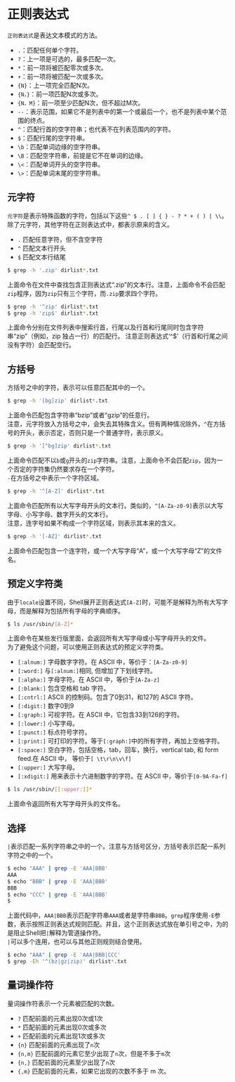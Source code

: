 # 正则表达式

`正则表达式`是表达文本模式的方法。

- `.`：匹配任何单个字符。
- `?`：上一项是可选的，最多匹配一次。
- `*`：前一项将被匹配零次或多次。
- `+`：前一项将被匹配一次或多次。
- `{N}`：上一项完全匹配N次。
- `{N，}`：前一项匹配N次或多次。
- `{N，M}`：前一项至少匹配N次，但不超过M次。
- `--`：表示范围，如果它不是列表中的第一个或最后一个，也不是列表中某个范围的终点。
- `^`：匹配行首的空字符串；也代表不在列表范围内的字符。
- `$`：匹配行尾的空字符串。
- `\b`：匹配单词边缘的空字符串。
- `\B`：匹配空字符串，前提是它不在单词的边缘。
- `\<`：匹配单词开头的空字符串。
- `\>`：匹配单词末尾的空字符串。

## 元字符
`元字符`是表示特殊函数的字符，包括以下这些`^ $ . [ ] { } - ? * + ( ) | \\`。除了元字符，其他字符在正则表达式中，都表示原来的含义。

- `.` 匹配任意字符，但不含空字符
- `^` 匹配文本行开头
- `$` 匹配文本行结尾
```bash
$ grep -h '.zip' dirlist*.txt
```
上面命令在文件中查找包含正则表达式“.zip”的文本行。注意，上面命令不会匹配`zip`程序，因为`zip`只有三个字符，而`.zip`要求四个字符。
```bash
$ grep -h '^zip' dirlist*.txt
$ grep -h 'zip$' dirlist*.txt
```
上面命令分别在文件列表中搜索行首，行尾以及行首和行尾同时包含字符串“zip”（例如，zip 独占一行）的匹配行。 注意正则表达式‘^$’（行首和行尾之间没有字符）会匹配空行。

## 方括号
方括号之中的字符，表示可以任意匹配其中的一个。
```bash
$ grep -h '[bg]zip' dirlist*.txt
```
上面命令匹配包含字符串“bzip”或者“gzip”的任意行。  
注意，元字符放入方括号之中，会失去其特殊含义。但有两种情况除外，`^`在方括号的开头，表示否定，否则只是一个普通字符，表示原义。
```bash
$ grep -h '[^bg]zip' dirlist*.txt
```
上面命令匹配不以`b`或`g`开头的`zip`字符串。注意，上面命令不会匹配`zip`，因为一个否定的字符集仍然要求存在一个字符。  
`-`在方括号之中表示一个字符区域。
```bash
$ grep -h '^[A-Z]' dirlist*.txt
```
上面命令匹配所有以大写字母开头的文本行。类似的，`^[A-Za-z0-9]`表示以大写字母、小写字母、数字开头的文本行。  
注意，连字号如果不构成一个字符区域，则表示其本来的含义。
```bash
$ grep -h '[-AZ]' dirlist*.txt
```
上面命令匹配包含一个连字符，或一个大写字母“A”，或一个大写字母“Z”的文件名。

## 预定义字符类
由于`locale`设置不同，Shell展开正则表达式`[A-Z]`时，可能不是解释为所有大写字母，而是解释为包括所有字母的字典顺序。
```bash
$ ls /usr/sbin/[A-Z]*
```
上面命令在某些发行版里面，会返回所有大写字母或小写字母开头的文件。  
为了避免这个问题，可以使用正则表达式的预定义字符类。

- `[:alnum:]`	字母数字字符。在 ASCII 中，等价于：`[A-Za-z0-9]`
- `[:word:]`	与`[:alnum:]`相同, 但增加了下划线字符。
- `[:alpha:]`	字母字符。在 ASCII 中，等价于`[A-Za-z]`
- `[:blank:]`	包含空格和 tab 字符。
- `[:cntrl:]`	ASCII 的控制码。包含了0到31，和127的 ASCII 字符。
- `[:digit:]`	数字0到9
- `[:graph:]`	可视字符。在 ASCII 中，它包含33到126的字符。
- `[:lower:]`	小写字母。
- `[:punct:]`	标点符号字符。
- `[:print:]`	可打印的字符。等于`[:graph:]`中的所有字符，再加上空格字符。
- `[:space:]`	空白字符，包括空格，tab，回车，换行，vertical tab, 和 form feed.在 ASCII 中， 等价于`[ \t\r\n\v\f]`
- `[:upper:]`	大写字母。
- `[:xdigit:]`	用来表示十六进制数字的字符。在 ASCII 中，等价于`[0-9A-Fa-f]`
```bash
$ ls /usr/sbin/[[:upper:]]*
```
上面命令返回所有大写字母开头的文件名。

## 选择
`|`表示匹配一系列字符串之中的一个。注意与方括号区分，方括号表示匹配一系列字符之中的一个。
```bash
$ echo "AAA" | grep -E 'AAA|BBB'
AAA
$ echo "BBB" | grep -E 'AAA|BBB'
BBB
$ echo "CCC" | grep -E 'AAA|BBB'
$
```
上面代码中，`AAA|BBB`表示匹配字符串`AAA`或者是字符串`BBB`。`grep`程序使用`-E`参数，表示按照正则表达式规则匹配。并且，这个正则表达式放在单引号之中，为的是阻止Shell把`|`解释为管道操作符。  
`|`可以多个连用，也可以与其他正则规则结合使用。
```bash
$ echo "AAA" | grep -E 'AAA|BBB|CCC'
$ grep -Eh '^(bz|gz|zip)' dirlist*.txt
```

## 量词操作符
量词操作符表示一个元素被匹配的次数。

- `?` 匹配前面的元素出现0次或1次
- `*` 匹配前面的元素出现0次或多次
- `+` 匹配前面的元素出现1次或多次
- `{n}` 匹配前面的元素出现了`n`次
- `{n,m}` 匹配前面的元素它至少出现了`n`次，但是不多于`m`次
- `{n,}` 匹配前面的元素至少出现了`n`次
- `{,m}` 匹配前面的元素，如果它出现的次数不多于 m 次。
